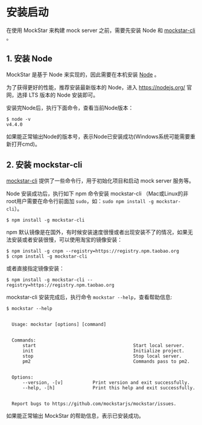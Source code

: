 # 安装启动

在使用 MockStar 来构建 mock server 之前，需要先安装 Node 和 [mockstar-cli](https://www.npmjs.com/package/mockstar-cli) 。

## 1. 安装 Node 

MockStar 是基于 Node 来实现的，因此需要在本机安装 [Node](https://nodejs.org/) 。

为了获得更好的性能，推荐安装最新版本的 Node，进入 https://nodejs.org/ 官网，选择 LTS 版本的 Node 安装即可。

安装完Node后，执行下面命令，查看当前Node版本：

```
$ node -v
v4.4.0
```

如果能正常输出Node的版本号，表示Node已安装成功(Windows系统可能需要重新打开cmd)。

## 2. 安装 mockstar-cli

[mockstar-cli](https://www.npmjs.com/package/mockstar-cli) 提供了一些命令行，用于初始化项目和启动 mock server 服务等。

Node 安装成功后，执行如下 npm 命令安装 mockstar-cli （Mac或Linux的非root用户需要在命令行前面加 `sudo`，如：`sudo npm install -g mockstar-cli`）。

```
$ npm install -g mockstar-cli
```

npm 默认镜像是在国外，有时候安装速度很慢或者出现安装不了的情况，如果无法安装或者安装很慢，可以使用淘宝的镜像安装：

```
$ npm install -g cnpm --registry=https://registry.npm.taobao.org
$ cnpm install -g mockstar-cli
```

或者直接指定镜像安装：

```
$ npm install -g mockstar-cli --registry=https://registry.npm.taobao.org
```

mockstar-cli 安装完成后，执行命令 `mockstar --help`，查看帮助信息:

```
$ mockstar --help


  Usage: mockstar [options] [command]


  Commands:
      start                                    Start local server.
      init                                     Initialize project.
      stop                                     Stop local server.
      pm2                                      Commands pass to pm2.


  Options:
      --version, -[v]           Print version and exit successfully.
      --help, -[h]              Print this help and exit successfully.


  Report bugs to https://github.com/mockstarjs/mockstar/issues.
```

如果能正常输出 MockStar 的帮助信息，表示已安装成功。